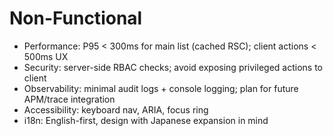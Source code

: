 # Non-Functional

- Performance: P95 < 300ms for main list (cached RSC); client actions < 500ms UX
- Security: server-side RBAC checks; avoid exposing privileged actions to client
- Observability: minimal audit logs + console logging; plan for future APM/trace integration
- Accessibility: keyboard nav, ARIA, focus ring
- i18n: English-first, design with Japanese expansion in mind
